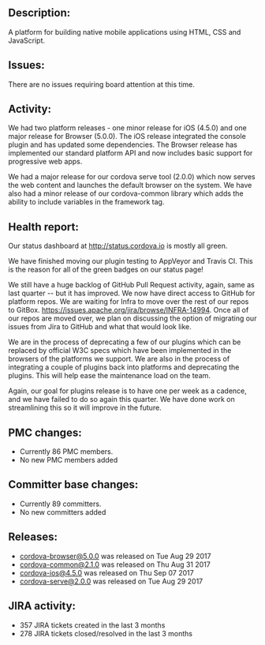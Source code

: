 ## Description: 

 A platform for building native mobile applications using HTML, CSS and JavaScript.
   
## Issues: 
 
 There are no issues requiring board attention at this time.
   
## Activity: 

We had two platform releases - one minor release for iOS (4.5.0) and one major release for Browser (5.0.0). The iOS release integrated the console plugin and has updated some dependencies. The Browser release has implemented our standard platform API and now includes basic support for progressive web apps. 

We had a major release for our cordova serve tool (2.0.0) which now serves the web content and launches the default browser on the system. We have also had a minor release of our cordova-common library which adds the ability to include variables in the framework tag. 

## Health report: 

Our status dashboard at http://status.cordova.io is mostly all green.

We have finished moving our plugin testing to AppVeyor and Travis CI. This is the reason for all of the green badges on our status page!

We still have a huge backlog of GitHub Pull Request activity, again, same as last quarter -- but it has improved. We now have direct access to GitHub for platform repos. We are waiting for Infra to move over the rest of our repos to GitBox. https://issues.apache.org/jira/browse/INFRA-14994. Once all of our repos are moved over, we plan on discussing the option of migrating our issues from Jira to GitHub and what that would look like.

We are in the process of deprecating a few of our plugins which can be replaced by official W3C specs which have been implemented in the browsers of the platforms we support. We are also in the process of integrating a couple of plugins back into platforms and deprecating the plugins. This will help ease the maintenance load on the team. 

Again, our goal for plugins release is to have one per week as a cadence, and we have failed to do so again this quarter. We have done work on streamlining this so it will improve in the future.
  
## PMC changes: 
   
 - Currently 86 PMC members. 
 - No new PMC members added
   
## Committer base changes: 
   
 - Currently 89 committers. 
 - No new committers added
   
## Releases: 

 - cordova-browser@5.0.0 was released on Tue Aug 29 2017
 - cordova-common@2.1.0 was released on Thu Aug 31 2017
 - cordova-ios@4.5.0 was released on Thu Sep 07 2017
 - cordova-serve@2.0.0 was released on Tue Aug 29 2017
   
## JIRA activity: 
   
 - 357 JIRA tickets created in the last 3 months 
 - 278 JIRA tickets closed/resolved in the last 3 months 
   
